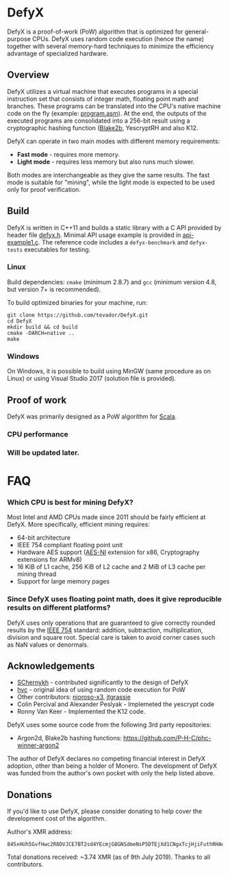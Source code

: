 
# DefyX
DefyX is a proof-of-work (PoW) algorithm that is optimized for general-purpose CPUs. DefyX uses random code execution (hence the name) together with several memory-hard techniques to minimize the efficiency advantage of specialized hardware.

## Overview

DefyX utilizes a virtual machine that executes programs in a special instruction set that consists of integer math, floating point math and branches. These programs can be translated into the CPU's native machine code on the fly (example: [program.asm](doc/program.asm)). At the end, the outputs of the executed programs are consolidated into a 256-bit result using a cryptographic hashing function ([Blake2b](https://blake2.net/), YescryptRH and also K12.

DefyX can operate in two main modes with different memory requirements:

* **Fast mode** - requires more memory.
* **Light mode** - requires less memory but also runs much slower.

Both modes are interchangeable as they give the same results. The fast mode is suitable for "mining", while the light mode is expected to be used only for proof verification.

## Build

DefyX is written in C++11 and builds a static library with a C API provided by header file [defyx.h](src/defyx.h). Minimal API usage example is provided in [api-example1.c](src/tests/api-example1.c). The reference code includes a `defyx-benchmark` and `defyx-tests` executables for testing.

### Linux

Build dependencies: `cmake` (minimum 2.8.7) and `gcc` (minimum version 4.8, but version 7+ is recommended).

To build optimized binaries for your machine, run:
```
git clone https://github.com/tevador/DefyX.git
cd DefyX
mkdir build && cd build
cmake -DARCH=native ..
make
```
### Windows

On Windows, it is possible to build using MinGW (same procedure as on Linux) or using Visual Studio 2017 (solution file is provided).

## Proof of work

DefyX was primarily designed as a PoW algorithm for [Scala](https://www.scalaproject.io). 

### CPU performance

### Will be updated later. 


# FAQ

### Which CPU is best for mining DefyX?

Most Intel and AMD CPUs made since 2011 should be fairly efficient at DefyX. More specifically, efficient mining requires:

* 64-bit architecture
* IEEE 754 compliant floating point unit
* Hardware AES support ([AES-NI](https://en.wikipedia.org/wiki/AES_instruction_set) extension for x86, Cryptography extensions for ARMv8)
* 16 KiB of L1 cache, 256 KiB of L2 cache and 2 MiB of L3 cache per mining thread
* Support for large memory pages

### Since DefyX uses floating point math, does it give reproducible results on different platforms?

DefyX uses only operations that are guaranteed to give correctly rounded results by the [IEEE 754](https://en.wikipedia.org/wiki/IEEE_754) standard: addition, subtraction, multiplication, division and square root. Special care is taken to avoid corner cases such as NaN values or denormals.


## Acknowledgements
* [SChernykh](https://github.com/SChernykh) - contributed significantly to the design of DefyX
* [hyc](https://github.com/hyc) - original idea of using random code execution for PoW
* Other contributors: [nioroso-x3](https://github.com/nioroso-x3), [jtgrassie](https://github.com/jtgrassie)
* Colin Percival and Alexander Peslyak - Implemeted the yescrypt code
* Ronny Van Keer - Implemented the K12 code.

DefyX uses some source code from the following 3rd party repositories:
* Argon2d, Blake2b hashing functions: https://github.com/P-H-C/phc-winner-argon2

The author of DefyX declares no competing financial interest in DefyX adoption, other than being a holder of Monero. The development of DefyX was funded from the author's own pocket with only the help listed above.

## Donations

If you'd like to use DefyX, please consider donating to help cover the development cost of the algorithm.

Author's XMR address:
```
845xHUh5GvfHwc2R8DVJCE7BT2sd4YEcmjG8GNSdmeNsP5DTEjXd1CNgxTcjHjiFuthRHAoVEJjM7GyKzQKLJtbd56xbh7V
```
Total donations received: ~3.74 XMR (as of 9th July 2019). Thanks to all contributors.
